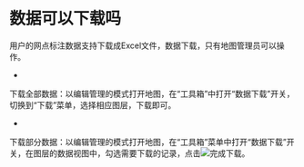 # 数据可以下载吗

用户的网点标注数据支持下载成Excel文件，数据下载，只有地图管理员可以操作。

* 
下载全部数据：以编辑管理的模式打开地图，在“工具箱”中打开“数据下载”开关，切换到“下载”菜单，选择相应图层，下载即可。

* 
下载部分数据：以编辑管理的模式打开地图，在“工具箱”菜单中打开“数据下载”开关，在图层的数据视图中，勾选需要下载的记录，点击![](https://pic.dituwuyou.com/map%2Fpicture%2Fexport-excel.png)完成下载。

